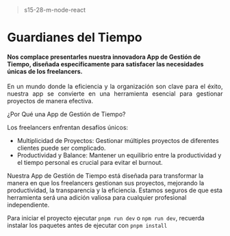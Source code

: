 > s15-28-m-node-react

# Guardianes del Tiempo
#### Nos complace presentarles nuestra innovadora App de Gestión de Tiempo, diseñada específicamente para satisfacer las necesidades únicas de los freelancers. <br>
<p align="justify"> En un mundo donde la eficiencia y la organización son clave para el éxito, nuestra app se convierte en una herramienta esencial para gestionar proyectos de manera efectiva.<br>
  
¿Por Qué una App de Gestión de Tiempo?

Los freelancers enfrentan desafíos únicos:
* Multiplicidad de Proyectos: Gestionar múltiples proyectos de diferentes clientes puede ser complicado.
* Productividad y Balance: Mantener un equilibrio entre la productividad y el tiempo personal es crucial para evitar el burnout.

Nuestra App de Gestión de Tiempo está diseñada para transformar la manera en que los freelancers gestionan sus proyectos, mejorando la productividad, la transparencia y la eficiencia. Estamos seguros de que esta herramienta será una adición valiosa para cualquier profesional independiente.<br>
</p> 






Para iniciar el proyecto ejecutar `pnpm run dev` o `npm run dev`, recuerda instalar los paquetes antes de ejecutar con `pnpm install`
